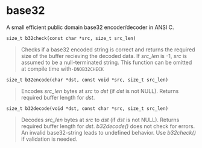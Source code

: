 # base32
A small efficient public domain base32 encoder/decoder in ANSI C.

```
size_t b32check(const char *src, size_t src_len)
```
>Checks if a base32 encoded string is correct and returns the required size of the buffer recieving the decoded data. If *src_len* is -1, *src* is assumed to be a null-terminated string. This function can be omitted at compile time with`-DNOB32CHECK`

```
size_t b32encode(char *dst, const void *src, size_t src_len)
```
>Encodes *src_len* bytes at *src* to *dst* (if *dst* is not NULL). Returns required buffer length for *dst*.

```
size_t b32decode(void *dst, const char *src, size_t src_len)
```
>Decodes *src_len* bytes at *src* to *dst* (if *dst* is not NULL). Returns required buffer length for *dst*. *b32decode()* does not check for errors. An invalid base32-string leads to undefined behavior. Use *b32check()* if validation is needed.



